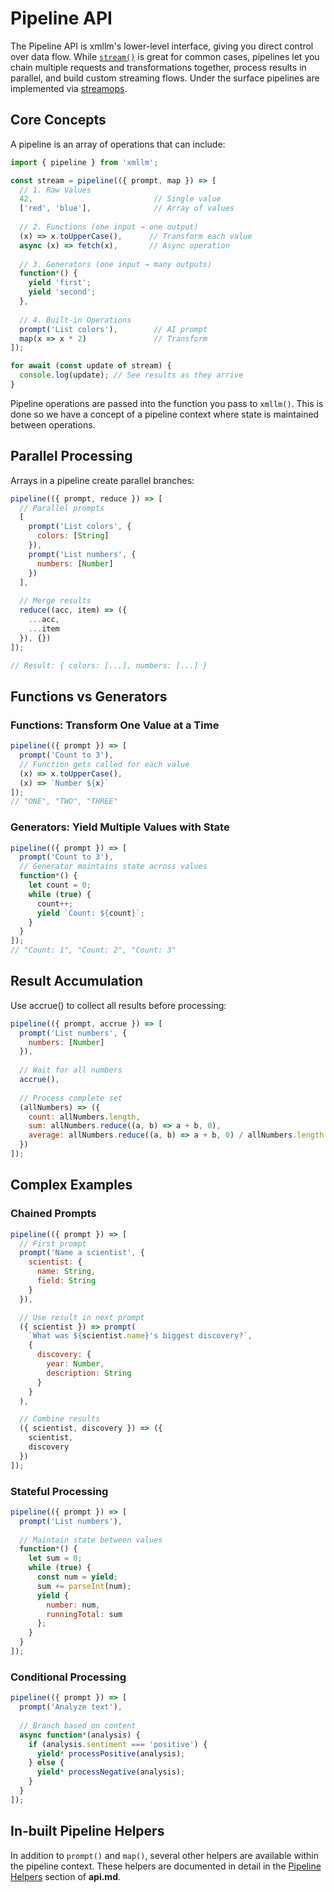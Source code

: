 # Pipeline API

The Pipeline API is xmllm's lower-level interface, giving you direct control over data flow. While [`stream()`](./stream.md) is great for common cases, pipelines let you chain multiple requests and transformations together, process results in parallel, and build custom streaming flows. Under the surface pipelines are implemented via [streamops](https://github.com/padolsey/streamops).

## Core Concepts

A pipeline is an array of operations that can include:

```javascript
import { pipeline } from 'xmllm';

const stream = pipeline(({ prompt, map }) => [
  // 1. Raw Values
  42,                           // Single value
  ['red', 'blue'],              // Array of values
  
  // 2. Functions (one input → one output)
  (x) => x.toUpperCase(),      // Transform each value
  async (x) => fetch(x),       // Async operation
  
  // 3. Generators (one input → many outputs)
  function*() {
    yield 'first';
    yield 'second';
  },
  
  // 4. Built-in Operations
  prompt('List colors'),        // AI prompt
  map(x => x * 2)               // Transform
]);

for await (const update of stream) {
  console.log(update); // See results as they arrive
}
```

Pipeline operations are passed into the function you pass to `xmllm()`. This is done so we have a concept of a pipeline context where state is maintained between operations.

## Parallel Processing

Arrays in a pipeline create parallel branches:

```javascript
pipeline(({ prompt, reduce }) => [
  // Parallel prompts
  [
    prompt('List colors', {
      colors: [String]
    }),
    prompt('List numbers', {
      numbers: [Number]
    })
  ],
  
  // Merge results
  reduce((acc, item) => ({
    ...acc,
    ...item
  }), {})
]);

// Result: { colors: [...], numbers: [...] }
```

## Functions vs Generators

### Functions: Transform One Value at a Time
```javascript
pipeline(({ prompt }) => [
  prompt('Count to 3'),
  // Function gets called for each value
  (x) => x.toUpperCase(),
  (x) => `Number ${x}`
]);
// "ONE", "TWO", "THREE"
```

### Generators: Yield Multiple Values with State
```javascript
pipeline(({ prompt }) => [
  prompt('Count to 3'),
  // Generator maintains state across values
  function*() {
    let count = 0;
    while (true) {
      count++;
      yield `Count: ${count}`;
    }
  }
]);
// "Count: 1", "Count: 2", "Count: 3"
```

## Result Accumulation

Use accrue() to collect all results before processing:

```javascript
pipeline(({ prompt, accrue }) => [
  prompt('List numbers', {
    numbers: [Number]
  }),
  
  // Wait for all numbers
  accrue(),
  
  // Process complete set
  (allNumbers) => ({
    count: allNumbers.length,
    sum: allNumbers.reduce((a, b) => a + b, 0),
    average: allNumbers.reduce((a, b) => a + b, 0) / allNumbers.length
  })
]);
```

## Complex Examples

### Chained Prompts
```javascript
pipeline(({ prompt }) => [
  // First prompt
  prompt('Name a scientist', {
    scientist: {
      name: String,
      field: String
    }
  }),

  // Use result in next prompt
  ({ scientist }) => prompt(
    `What was ${scientist.name}'s biggest discovery?`,
    {
      discovery: {
        year: Number,
        description: String
      }
    }
  ),

  // Combine results
  ({ scientist, discovery }) => ({
    scientist,
    discovery
  })
]);
```

### Stateful Processing
```javascript
pipeline(({ prompt }) => [
  prompt('List numbers'),
  
  // Maintain state between values
  function*() {
    let sum = 0;
    while (true) {
      const num = yield;
      sum += parseInt(num);
      yield {
        number: num,
        runningTotal: sum
      };
    }
  }
]);
```

### Conditional Processing
```javascript
pipeline(({ prompt }) => [
  prompt('Analyze text'),
  
  // Branch based on content
  async function*(analysis) {
    if (analysis.sentiment === 'positive') {
      yield* processPositive(analysis);
    } else {
      yield* processNegative(analysis);
    }
  }
]);
```

## In-built Pipeline Helpers

In addition to `prompt()` and `map()`, several other helpers are available within the pipeline context. These helpers are documented in detail in the [Pipeline Helpers](./api.md#pipeline-helpers) section of **api.md**.
